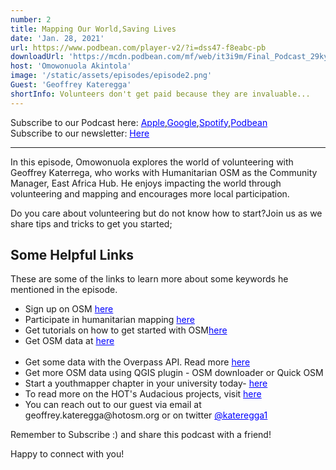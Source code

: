 ```yaml
---
number: 2
title: Mapping Our World,Saving Lives
date: 'Jan. 28, 2021'
url: https://www.podbean.com/player-v2/?i=dss47-f8eabc-pb
downloadUrl: 'https://mcdn.podbean.com/mf/web/it3i9m/Final_Podcast_29kyu0.mp3'
host: 'Omowonuola Akintola'
image: '/static/assets/episodes/episode2.png'
Guest: 'Geoffrey Kateregga'
shortInfo: Volunteers don't get paid because they are invaluable...
---
```


Subscribe to our Podcast here: <a target="_blank" href="https://podcasts.apple.com/ng/podcast/africa-geoconvo-podcast/id1549049632" style='color:blue;'>Apple</a>,<a target="_blank" href="https://www.google.com/podcasts?feed=aHR0cHM6Ly9mZWVkLnBvZGJlYW4uY29tL2FmcmljYWdlb2NvbnZvL2ZlZWQueG1s" style='color:blue;'>Google</a>,<a target="_blank" href="https://africageoconvo.podbean.com/" style='color:blue;'>Spotify</a>,<a target="_blank" href="https://africageoconvo.podbean.com/" style='color:blue;'>Podbean</a><br>
Subscribe to our newsletter: <a target="_blank" href="https://mailchi.mp/431d1fc48f4b/africa-geo-convo-mailing-list" style='color:blue;'>Here</a>

<hr>

In this episode, Omowonuola explores the world of volunteering with Geoffrey Katerrega, who works with Humanitarian OSM as the Community Manager, East Africa Hub. He enjoys impacting the world through volunteering and mapping and encourages more local participation.

Do you care about volunteering but do not know how to start?Join us as we share tips and tricks to get you started;

<h2>Some Helpful Links</h2>

<p>These are some of the links to learn more about some keywords he mentioned in the episode.</p>

<ul>
<li>Sign up on OSM <a href='https://www.openstreetmap.org/#map=6/9.117/8.674' target='_blank' style='color:blue;'>here</a></li>

<li>Participate in humanitarian mapping <a href='https://tasks.hotosm.org' target='_blank' style='color:blue;'>here</a></li>

<li>Get tutorials on how to get started with OSM<a href='https://learnosm.org/en/' target='_blank' style='color:blue;'>here</a></li>

<li>Get OSM data at <a href='https://www.geofabrik.de/data/download.html' target='_blank' style='color:blue;'>here</a></li>
        
<li>Get some data with the Overpass API. Read more <a href='https://wiki.openstreetmap.org/wiki/Overpass_AP' target='_blank' style='color:blue;'>here</a></li>

<li>Get more OSM data using QGIS plugin - OSM downloader or Quick OSM</li>

<li>Start a youthmapper chapter in your university today- <a href='https://www.youthmappers.org/on-boarding' target='_blank' style='color:blue;'>here</a></li>

<li>To read more on the HOT's Audacious projects, visit <a href='https://www.hotosm.org/projects/audacious/' target='_blank' style='color:blue;'>here</a></li>

<li>You can reach out to our guest via email at geoffrey.kateregga@hotosm.org or on twitter <a href='https://twitter.com/kateregga1' target='_blank' style='color:blue;'>@kateregga1</a></li>

</ul>

Remember to Subscribe :) and share this podcast with a friend!

Happy to connect with you!
